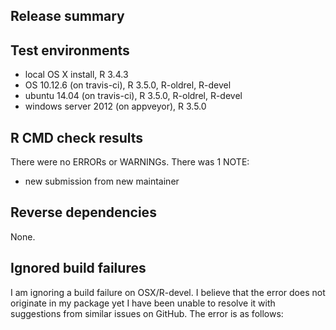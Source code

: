 ## Release summary

## Test environments
* local OS X install, R 3.4.3
* OS 10.12.6 (on travis-ci), R 3.5.0, R-oldrel, R-devel
* ubuntu 14.04 (on travis-ci), R 3.5.0, R-oldrel, R-devel
* windows server 2012 (on appveyor), R 3.5.0

## R CMD check results
There were no ERRORs or WARNINGs. There was 1 NOTE:

* new submission from new maintainer

## Reverse dependencies

None.

## Ignored build failures

I am ignoring a build failure on OSX/R-devel. I believe that the error does not originate in my package yet I have been unable to resolve it with suggestions from similar issues on GitHub. The error is as follows:

 <!--
The command "Rscript -e 'deps <- devtools::dev_package_deps(dependencies = NA);devtools::install_deps(dependencies = TRUE);if (!all(deps$package %in% installed.packages())) { message("missing: ", paste(setdiff(deps$package, installed.packages()), collapse=", ")); q(status = 1, save = "no")}'" failed and exited with 1 during .
--!>
